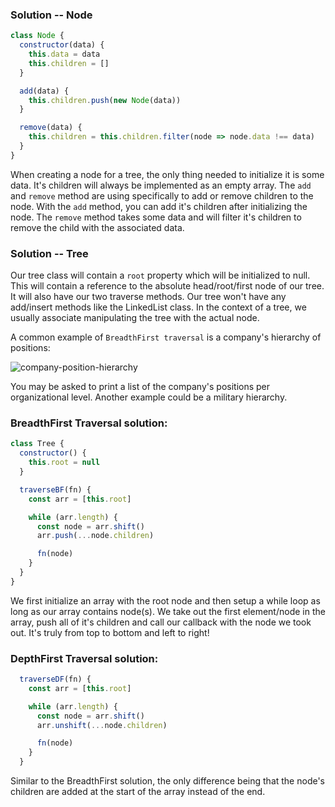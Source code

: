 ### Solution -- Node

```js
class Node {
  constructor(data) {
    this.data = data
    this.children = []
  }

  add(data) {
    this.children.push(new Node(data))
  }

  remove(data) {
    this.children = this.children.filter(node => node.data !== data)
  }
}
```

When creating a node for a tree, the only thing needed to initialize it is some data. It's children will always be implemented as an empty array. The `add` and `remove` method are using specifically to add or remove children to the node. With the `add` method, you can add it's children after initializing the node. The `remove` method takes some data and will filter it's children to remove the child with the associated data.

### Solution -- Tree

Our tree class will contain a `root` property which will be initialized to null. This will contain a reference to the absolute head/root/first node of our tree. It will also have our two traverse methods. Our tree won't have any add/insert methods like the LinkedList class. In the context of a tree, we usually associate manipulating the tree with the actual node.

A common example of `BreadthFirst traversal` is a company's hierarchy of positions: 

![company-position-hierarchy](https://user-images.githubusercontent.com/22747985/40586684-7f2d3d94-61bd-11e8-8f57-78559df40f7b.png)

You may be asked to print a list of the company's positions per organizational level. Another example could be a military hierarchy.

### BreadthFirst Traversal solution:
```js
class Tree {
  constructor() {
    this.root = null
  }

  traverseBF(fn) {
    const arr = [this.root]

    while (arr.length) {
      const node = arr.shift()
      arr.push(...node.children)

      fn(node)
    }
  }
}
```

We first initialize an array with the root node and then setup a while loop as long as our array contains node(s). We take out the first element/node in the array, push all of it's children and call our callback with the node we took out. It's truly from top to bottom and left to right!

### DepthFirst Traversal solution:
```js
  traverseDF(fn) {
    const arr = [this.root]

    while (arr.length) {
      const node = arr.shift()
      arr.unshift(...node.children)

      fn(node)
    }
  }
```

Similar to the BreadthFirst solution, the only difference being that the node's children are added at the start of the array instead of the end.